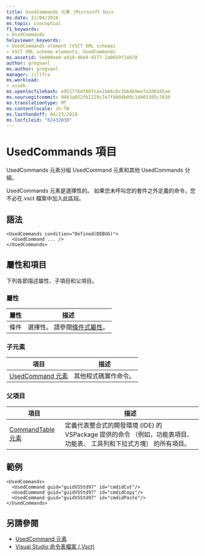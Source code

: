 ```yaml
---
title: UsedCommands 元素 |Microsoft Docs
ms.date: 11/04/2016
ms.topic: conceptual
f1_keywords:
- UsedCommands
helpviewer_keywords:
- UsedCommands element (VSCT XML schema)
- VSCT XML schema elements, UsedCommands
ms.assetid: 5e000ee0-a919-46e9-9277-2a0659f1eb78
author: gregvanl
ms.author: gregvanl
manager: jillfra
ms.workload:
- vssdk
ms.openlocfilehash: e951776df807cae1b66cbc3564b9ee7a3d0165ae
ms.sourcegitcommit: 94b3a052fb1229c7e7f8804b09c1d403385c7630
ms.translationtype: MT
ms.contentlocale: zh-TW
ms.lasthandoff: 04/23/2019
ms.locfileid: "62432030"
---
```

# <a name="usedcommands-element"></a>UsedCommands 項目
UsedCommands 元素分組 UsedCommand 元素和其他 UsedCommands 分組。

 UsedCommands 元素是選擇性的。 如果您未呼叫您的套件之外定義的命令，您不必在.vsct 檔案中加入此區段。

## <a name="syntax"></a>語法

```
<UsedCommands condition="Defined(DEBUG)">
  <UsedCommand ... />
</UsedCommands>
```

## <a name="attributes-and-elements"></a>屬性和項目
 下列各節描述屬性、子項目和父項目。

### <a name="attributes"></a>屬性

|屬性|描述|
|---------------|-----------------|
|條件|選擇性。 請參閱[條件式屬性](../extensibility/vsct-xml-schema-conditional-attributes.md)。|

### <a name="child-elements"></a>子元素

|項目|描述|
|-------------|-----------------|
|[UsedCommand 元素](../extensibility/usedcommand-element.md)|其他程式碼實作命令。|

### <a name="parent-elements"></a>父項目

|項目|描述|
|-------------|-----------------|
|[CommandTable 元素](../extensibility/commandtable-element.md)|定義代表整合式的開發環境 (IDE) 的 VSPackage 提供的命令 （例如，功能表項目、 功能表、 工具列和下拉式方塊） 的所有項目。|

## <a name="example"></a>範例

```
<UsedCommands>
  <UsedCommand guid="guidVSStd97" id="cmdidCut"/>
  <UsedCommand guid="guidVSStd97" id="cmdidCopy"/>
  <UsedCommand guid="guidVSStd97" id="cmdidPaste"/>
</UsedCommands>
```

## <a name="see-also"></a>另請參閱
- [UsedCommand 元素](../extensibility/usedcommand-element.md)
- [Visual Studio 命令表檔案 (.Vsct)](../extensibility/internals/visual-studio-command-table-dot-vsct-files.md)